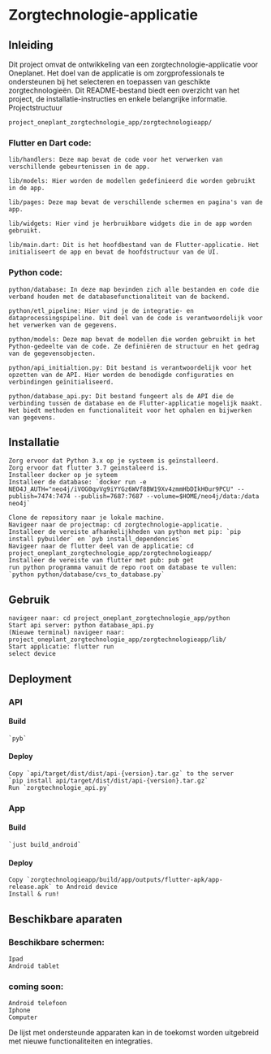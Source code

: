 # Zorgtechnologie-applicatie
## Inleiding

Dit project omvat de ontwikkeling van een zorgtechnologie-applicatie voor Oneplanet. Het doel van de applicatie is om zorgprofessionals te ondersteunen bij het selecteren en toepassen van geschikte zorgtechnologieën. Dit README-bestand biedt een overzicht van het project, de installatie-instructies en enkele belangrijke informatie.
Projectstructuur

    project_oneplant_zorgtechnologie_app/zorgtechnologieapp/

### Flutter en Dart code:

    lib/handlers: Deze map bevat de code voor het verwerken van verschillende gebeurtenissen in de app.

    lib/models: Hier worden de modellen gedefinieerd die worden gebruikt in de app.

    lib/pages: Deze map bevat de verschillende schermen en pagina's van de app.

    lib/widgets: Hier vind je herbruikbare widgets die in de app worden gebruikt.

    lib/main.dart: Dit is het hoofdbestand van de Flutter-applicatie. Het initialiseert de app en bevat de hoofdstructuur van de UI.

### Python code:

    python/database: In deze map bevinden zich alle bestanden en code die verband houden met de databasefunctionaliteit van de backend.

    python/etl_pipeline: Hier vind je de integratie- en dataprocessingspipeline. Dit deel van de code is verantwoordelijk voor het verwerken van de gegevens.

    python/models: Deze map bevat de modellen die worden gebruikt in het Python-gedeelte van de code. Ze definiëren de structuur en het gedrag van de gegevensobjecten.

    python/api_initialtion.py: Dit bestand is verantwoordelijk voor het opzetten van de API. Hier worden de benodigde configuraties en verbindingen geïnitialiseerd.

    python/database_api.py: Dit bestand fungeert als de API die de verbinding tussen de database en de Flutter-applicatie mogelijk maakt. Het biedt methoden en functionaliteit voor het ophalen en bijwerken van gegevens.


## Installatie

    Zorg ervoor dat Python 3.x op je systeem is geïnstalleerd.
    Zorg ervoor dat flutter 3.7 geinstaleerd is. 
    Installeer docker op je syteem
    Installeer de database: `docker run -e NEO4J_AUTH="neo4j/iVOG0qvVg9iYYGz6WVf8BW19Xv4zmmHbDIkH0ur9PCU" --publish=7474:7474 --publish=7687:7687 --volume=$HOME/neo4j/data:/data neo4j`

    Clone de repository naar je lokale machine.
    Navigeer naar de projectmap: cd zorgtechnologie-applicatie.
    Installeer de vereiste afhankelijkheden van python met pip: `pip install pybuilder` en `pyb install_dependencies`
    Navigeer naar de flutter deel van de applicatie: cd project_oneplant_zorgtechnologie_app/zorgtechnologieapp/
    Installeer de vereiste van flutter met pub: pub get
    run python programma vanuit de repo root om database te vullen: `python python/database/cvs_to_database.py`

## Gebruik

    navigeer naar: cd project_oneplant_zorgtechnologie_app/python
    Start api server: python database_api.py
    (Nieuwe terminal) navigeer naar: project_oneplant_zorgtechnologie_app/zorgtechnologieapp/lib/
    Start applicatie: flutter run
    select device

## Deployment

### API
#### Build
    `pyb`
#### Deploy
    Copy `api/target/dist/dist/api-{version}.tar.gz` to the server
    `pip install api/target/dist/dist/api-{version}.tar.gz`
    Run `zorgtechnologie_api.py`

### App
#### Build
    `just build_android`
#### Deploy
    Copy `zorgtechnologieapp/build/app/outputs/flutter-apk/app-release.apk` to Android device
    Install & run!


## Beschikbare aparaten

### Beschikbare schermen:
    
    Ipad
    Android tablet

### coming soon: 

    Android telefoon
    Iphone
    Computer
    

De lijst met ondersteunde apparaten kan in de toekomst worden uitgebreid met nieuwe functionaliteiten en integraties.
